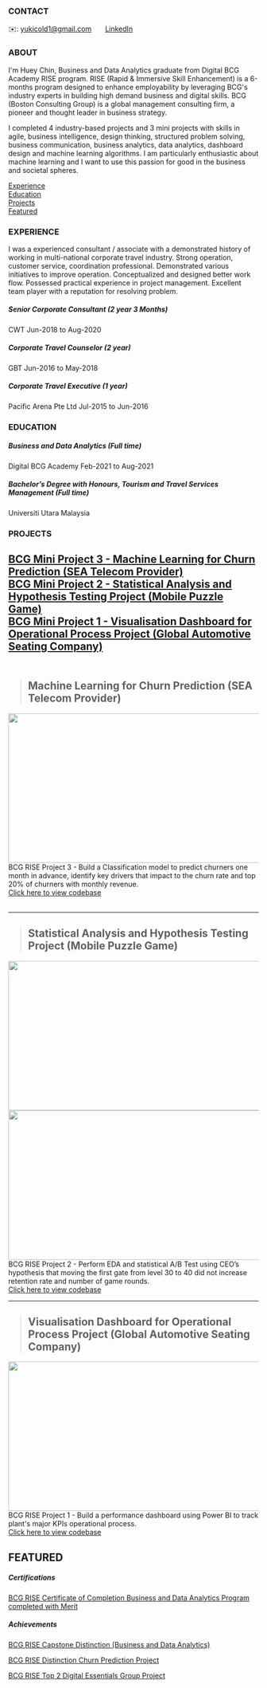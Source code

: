 <!-- CONTACT Section Starts -->

### CONTACT
<!-- Add your details -->
✉️: yukicold1@gmail.com 
&nbsp;&nbsp;&nbsp;&nbsp;&nbsp; [LinkedIn](https://www.linkedin.com/in/huey-chin-tan-114a54a0/) 

<!-- CONTACT Section Ends -->

<!-- ABOUT Section Starts -->

### ABOUT
<!-- Add your details -->
I'm Huey Chin, Business and Data Analytics graduate from Digital BCG Academy RISE program. RISE (Rapid & Immersive Skill Enhancement) is a 6-months program designed to enhance employability by leveraging BCG's industry experts in building high demand business and digital skills. BCG (Boston Consulting Group) is a global management consulting firm, a pioneer and thought leader in business strategy.

I completed 4 industry-based projects and 3 mini projects with skills in agile, business intelligence, design thinking, structured problem solving, business communication, business analytics, data analytics, dashboard design and machine learning algorithms. I am particularly enthusiastic about machine learning and I want to use this passion for good in the business and societal spheres. 

<!-- Add link to the sections -->
[Experience](#experience) <br>
[Education](#education) <br>
[Projects](#projects) <br>
[Featured](#featured) <br> 

<!-- ABOUT Section Ends -->

<!-- EXPERIENCE Section Starts -->

### EXPERIENCE <br>
<!-- Add your details -->
I was a experienced consultant / associate with a demonstrated history of working in multi-national corporate travel industry. Strong operation, customer service, coordination professional. Demonstrated various initiatives to improve operation. Conceptualized and designed better work flow. Possessed practical experience in project management. Excellent team player with a reputation for resolving problem.

##### Senior Corporate Consultant (2 year 3 Months)
CWT
Jun-2018 to Aug-2020 

##### Corporate Travel Counselor (2 year)
GBT
Jun-2016 to May-2018 

##### Corporate Travel Executive (1 year)
Pacific Arena Pte Ltd
Jul-2015 to Jun-2016 

<!-- EXPERIENCE Section Ends -->

<!-- EDUCATION Section Starts -->

### EDUCATION <br>
<!-- Add your details -->
##### Business and Data Analytics (Full time)
Digital BCG Academy
Feb-2021 to Aug-2021

##### Bachelor’s Degree with Honours, Tourism and Travel Services Management (Full time)
Universiti Utara Malaysia

<!-- EDUCATION Section Ends -->

<!-- PROJECTS Section Starts -->
### PROJECTS
<!-- Add your details -->

[BCG Mini Project 3 - Machine Learning for Churn Prediction (SEA Telecom Provider)](#3) <br>
[BCG Mini Project 2 - Statistical Analysis and Hypothesis Testing Project (Mobile Puzzle Game)](#2) <br>
[BCG Mini Project 1 - Visualisation Dashboard for Operational Process Project (Global Automotive Seating Company)](#1) <br>
<br>
---
> ### <a id='3'></a><h2> Machine Learning for Churn Prediction (SEA Telecom Provider)</h2></a>
<img src = "https://github.com/HueyChin/Projects/blob/main/Lift%20curve.PNG" width="800" height="300">
BCG RISE Project 3 - Build a Classification model to predict churners one month in advance, identify key drivers that impact to the churn rate and top 20% of churners with monthly revenue.<br>
<a href="https://github.com/HueyChin/Projects/blob/main/Machine%20Learning%20for%20Churn%20Prediction%20(SEA%20Telecom%20Provider).ipynb">Click here to view codebase</a> <br><br>

---
> ### <a id='2'></a><h2> Statistical Analysis and Hypothesis Testing Project (Mobile Puzzle Game)</h2></a>
<img src = "https://github.com/HueyChin/Projects/blob/main/Retention1.PNG" width="800" height="300">
<img src = "https://github.com/HueyChin/Projects/blob/main/Retention7.PNG" width="800" height="300">
BCG RISE Project 2 - Perform EDA and statistical A/B Test using CEO’s hypothesis that moving the first gate from level 30 to 40 did not increase retention rate and number of game rounds.<br>
<a href="https://github.com/HueyChin/Projects/blob/main/Statistical%20Analysis%20and%20Hypothesis%20Testing%20Project%20(Mobile%20Puzzle%20Game).ipynb">Click here to view codebase</a> <br>

---
> ### <a id='1'></a><h2> Visualisation Dashboard for Operational Process Project (Global Automotive Seating Company)</h2></a>
<img src = "https://github.com/HueyChin/Projects/blob/main/Performance%20dashboard.PNG" width="800" height="300">
BCG RISE Project 1 - Build a performance dashboard using Power BI to track plant's major KPIs operational process.<br>
<a href="https://github.com/HueyChin/Projects/blob/main/Visualisation%20Dashboard%20for%20Operational%20Process%20Project%20(Global%20Automotive%20Seating%20Company).pbix">Click here to view codebase</a> <br>

<!-- Add your details -->

<!-- PROJECTS Section Ends -->

<!-- FEATURED Section Starts -->
## FEATURED
<!-- Add your details -->
##### Certifications
[BCG RISE Certificate of Completion Business and Data Analytics Program completed with Merit](https://www.credly.com/badges/6aa7eb55-ae95-4461-85a7-491ac7295cae/) <br>

##### Achievements
[BCG RISE Capstone Distinction (Business and Data Analytics)](https://www.credly.com/badges/205dda8c-5551-4396-9419-63fb1e71bcb9/) <br>

[BCG RISE Distinction Churn Prediction Project](https://www.credly.com/badges/84ff1edf-2830-433b-89cf-a8dcfc5c1d03/) <br>

[BCG RISE Top 2 Digital Essentials Group Project](https://www.credly.com/badges/35a1f9eb-8a44-4de3-9e03-5cf5509621a6/) <br>
<!-- FEATURED Section Ends -->
